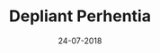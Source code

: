 ---
layout: project
title: 'Depliant Perhentia'
caption: Agence 360 - Votre histoire, notre passion !
description: >
  Design Print - Mise en page + BAT avec Adobe Id
date: '24-07-2018'
image: 
  path: /assets/img/works/cover-print-depliant-accordeon-perhentia.jpg
  srcset: 
    1920w: /assets/img/works/cover-print-depliant-accordeon-perhentia.jpg
    960w:  /assets/img/works/cover-print-depliant-accordeon-perhentia@0,5x.jpg
    480w:  /assets/img/works/cover-print-depliant-accordeon-perhentia.jpg

sitemap: false

---